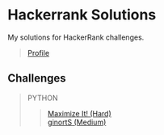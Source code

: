# Hackerrank Solutions
My solutions for HackerRank challenges.

>[Profile](https://www.hackerrank.com/SteffenLeonardo)

## Challenges
>PYTHON
>>[Maximize It! (Hard)](https://www.hackerrank.com/challenges/maximize-it/problem)\
>>[ginortS (Medium)](https://www.hackerrank.com/challenges/ginorts/problem)
